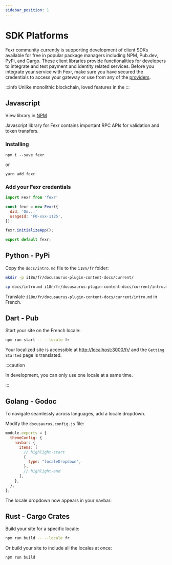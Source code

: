 ```yaml
---
sidebar_position: 1
---
```


# SDK Platforms

Fexr community currently is supporting development of client SDKs available for free in popular package managers including NPM, Pub.dev, PyPi, and Cargo. These client libraries provide functionalities for developers to integrate and test payment and identity related services. Before you integrate your service with Fexr, make sure you have secured the credentials to access your gateway or use from any of the [providers](/developers/partner/subnet-providers).

:::info
Unlike monolithic blockchain, loved features in the 
:::

## Javascript

View library in [NPM](https://www.npmjs.com/package/fexr)


Javascript library for Fexr contains important RPC APIs for validation and token transfers.

### Installing

```shell
npm i --save fexr
```
or
```shell
yarn add fexr
```

### Add your Fexr credentials

```js title="/src/fexr.js"
import Fexr from 'fexr'

const fexr = new Fexr({
  did: 'Qm...'
  usageId: 'F0-xxx-1125',
});

fexr.initializeApp();

export default fexr;
```

## Python - PyPi

Copy the `docs/intro.md` file to the `i18n/fr` folder:

```bash
mkdir -p i18n/fr/docusaurus-plugin-content-docs/current/

cp docs/intro.md i18n/fr/docusaurus-plugin-content-docs/current/intro.md
```

Translate `i18n/fr/docusaurus-plugin-content-docs/current/intro.md` in French.

## Dart - Pub

Start your site on the French locale:

```bash
npm run start -- --locale fr
```

Your localized site is accessible at [http://localhost:3000/fr/](http://localhost:3000/fr/) and the `Getting Started` page is translated.

:::caution

In development, you can only use one locale at a same time.

:::

## Golang - Godoc

To navigate seamlessly across languages, add a locale dropdown.

Modify the `docusaurus.config.js` file:

```js title="docusaurus.config.js"
module.exports = {
  themeConfig: {
    navbar: {
      items: [
        // highlight-start
        {
          type: "localeDropdown",
        },
        // highlight-end
      ],
    },
  },
};
```

The locale dropdown now appears in your navbar:

<!-- ![Locale Dropdown](./img/localeDropdown.png) -->

## Rust - Cargo Crates

Build your site for a specific locale:

```bash
npm run build -- --locale fr
```

Or build your site to include all the locales at once:

```bash
npm run build
```
